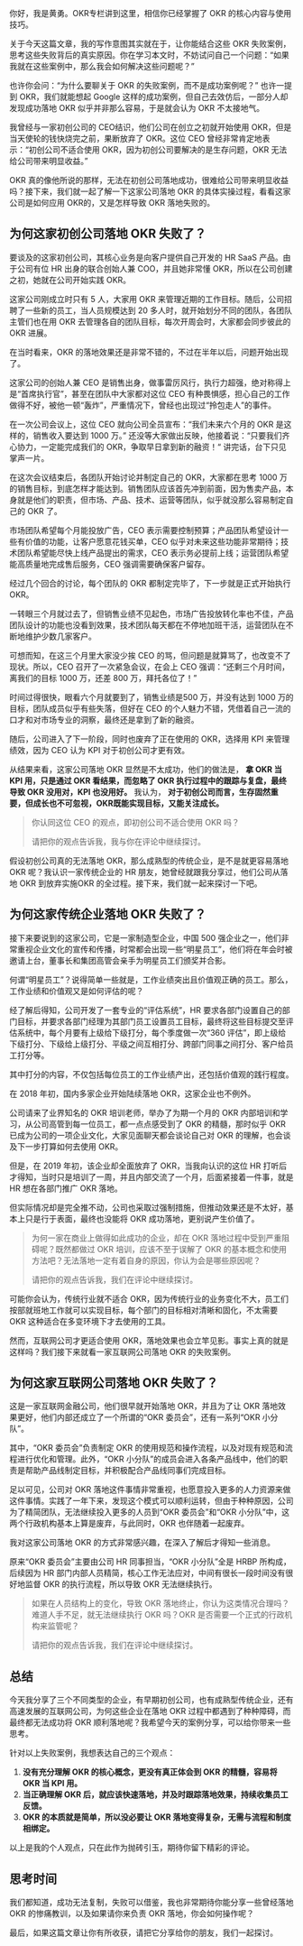 你好，我是黄勇。OKR专栏讲到这里，相信你已经掌握了 OKR 的核心内容与使用技巧。

关于今天这篇文章，我的写作意图其实就在于，让你能结合这些 OKR 失败案例，思考这些失败背后的真实原因。你在学习本文时，不妨试问自己一个问题：“如果我就在这些案例中，那么我会如何解决这些问题呢？”

也许你会问：“为什么要聊关于 OKR 的失败案例，而不是成功案例呢？” 也许一提到 OKR，我们就能想起 Google 这样的成功案例，但自己去效仿后，一部分人却发现成功落地 OKR 似乎并非那么容易，于是就会认为 OKR 不太接地气。

我曾经与一家初创公司的 CEO结识，他们公司在创立之初就开始使用 OKR，但是当天使轮的钱快烧完之前，果断放弃了 OKR。这位 CEO 曾经非常肯定地表示：“初创公司不适合使用 OKR，因为初创公司要解决的是生存问题，OKR 无法给公司带来明显收益。”

OKR 真的像他所说的那样，无法在初创公司落地成功，很难给公司带来明显收益吗？接下来，我们就一起了解一下这家公司落地 OKR 的具体实操过程，看看这家公司是如何应用 OKR的，又是怎样导致 OKR 落地失败的。

## 为何这家初创公司落地 OKR 失败了？

要谈及的这家初创公司，其核心业务是向客户提供自己开发的 HR SaaS 产品。由于公司有位 HR 出身的联合创始人兼 COO，并且她非常懂 OKR，所以在公司创建之初，她就在公司开始实践 OKR。

这家公司刚成立时只有 5 人，大家用 OKR 来管理近期的工作目标。随后，公司招聘了一些新的员工，当人员规模达到 20 多人时，就开始划分不同的团队，各团队主管们也在用 OKR 去管理各自的团队目标，每次开周会时，大家都会同步彼此的 OKR 进展。

在当时看来，OKR 的落地效果还是非常不错的，不过在半年以后，问题开始出现了。

这家公司的创始人兼 CEO 是销售出身，做事雷厉风行，执行力超强，绝对称得上是“首席执行官”，甚至在团队中大家都对这位 CEO 有种畏惧感，担心自己的工作做得不好，被他一顿“轰炸”，严重情况下，曾经也出现过“拎包走人”的事件。

在一次公司会议上，这位 CEO 就向公司全员宣布：“我们未来六个月的 OKR 是这样的，销售收入要达到 1000 万。” 还没等大家做出反映，他接着说：“只要我们齐心协力，一定能完成我们的 OKR，争取早日拿到新的融资！“ 讲完话，台下只见掌声一片。

在这次会议结束后，各团队开始讨论并制定自己的 OKR，大家都在思考 1000 万的销售目标，到底怎样才能达到。销售团队应该首先冲到前面，因为售卖产品，本身就是他们的职责，但市场、产品、技术、运营等团队，似乎就没那么容易制定自己的 OKR 了。

市场团队希望每个月能投放广告，CEO 表示需要控制预算；产品团队希望设计一些有价值的功能，让客户愿意花钱买单，CEO 似乎对未来这些功能非常期待；技术团队希望能尽快上线产品提出的需求，CEO 表示务必提前上线；运营团队希望能高质量地完成售后服务，CEO 强调需要确保客户留存。

经过几个回合的讨论，每个团队的 OKR 都制定完毕了，下一步就是正式开始执行 OKR。

一转眼三个月就过去了，但销售业绩不见起色，市场广告投放转化率也不佳，产品团队设计的功能也没看到效果，技术团队每天都在不停地加班干活，运营团队在不断地维护少数几家客户。

可想而知，在这三个月里大家没少挨 CEO 的骂，但问题是就算骂了，也改变不了现状。所以，CEO 召开了一次紧急会议，在会上 CEO 强调：“还剩三个月时间，离我们的目标 1000 万，还差 800 万，拜托各位了！”

时间过得很快，眼看六个月就要到了，销售业绩是500 万，并没有达到 1000 万的目标，团队成员似乎有些失落，但好在 CEO 的个人魅力不错，凭借着自己一流的口才和对市场专业的洞察，最终还是拿到了新的融资。

随后，公司进入了下一阶段，同时也废弃了正在使用的 OKR，选择用 KPI 来管理绩效，因为 CEO 认为 KPI 对于初创公司才更有效。

从结果来看，这家公司落地 OKR 显然是不太成功，他们的做法是， **拿 OKR 当 KPI 用，只是通过 OKR 看结果，而忽略了 OKR 执行过程中的跟踪与复盘，最终导致 OKR 没用对，KPI 也没用好。** 我认为， **对于初创公司而言，生存固然重要，但成长也不可忽视，OKR既能实现目标，又能关注成长。**

> 你认同这位 CEO 的观点，即初创公司不适合使用 OKR 吗？
>
> 请把你的观点告诉我，我与你在评论中继续探讨。

假设初创公司真的无法落地 OKR，那么成熟型的传统企业，是不是就更容易落地 OKR 呢？我认识一家传统企业的 HR 朋友，她曾经就跟我分享过，他们公司从落地 OKR 到放弃实施OKR 的全过程。接下来，我们就一起来探讨一下吧。

## 为何这家传统企业落地 OKR 失败了？

接下来要说到的这家公司，它是一家制造型企业，中国 500 强企业之一，他们非常重视企业文化的宣传和传播，时常都会出现一些“明星员工”，他们将在年会时被邀请上台，董事长和集团高管会亲手为明星员工们颁奖并合影。

何谓“明星员工”？说得简单一些就是，工作业绩突出且价值观正确的员工。那么，工作业绩和价值观又是如何评估的呢？

经了解后得知，公司开发了一套专业的“评估系统”，HR 要求各部门设置自己的部门目标，并要求各部门经理为其部门员工设置员工目标，最终将这些目标提交至评估系统中，每个月要有上级给下级打分，每个季度做一次“360 评估”，即上级给下级打分、下级给上级打分、平级之间互相打分、跨部门同事之间打分、客户给员工打分等。

其中打分的内容，不仅包括每位员工的工作业绩产出，还包括价值观的践行程度。

在 2018 年初，国内多家企业开始陆续落地 OKR，这家企业也不例外。

公司请来了业界知名的 OKR 培训老师，举办了为期一个月的 OKR 内部培训和学习，从公司高管到每一位员工，都一点点感受到了 OKR 的精髓，那时似乎 OKR 已成为公司的一项企业文化，大家见面聊天都会谈论自己对 OKR 的理解，也会谈及下一步打算如何去使用 OKR。

但是，在 2019 年初，该企业却全面放弃了 OKR，当我向认识的这位 HR 打听后才得知，当时只是培训了一周，并且内部交流了一个月，后面紧接着一件事，就是HR 想在各部门推广 OKR 落地。

但实际情况却是完全推不动，公司也采取过强制措施，但推动效果还是不太好，基本上只是行于表面，最终也没能将 OKR 成功落地，更别说产生价值了。

> 为何一家在商业上做得如此成功的企业，却在 OKR 落地过程中受到严重阻碍呢？既然都做过 OKR 培训，应该不至于误解了 OKR 的基本概念和使用方法吧？无法落地一定有着自身的原因，你认为会是哪些原因呢？
>
> 请把你的观点告诉我，我们在评论中继续探讨。

可能你会认为，传统行业就不适合 OKR，因为传统行业的业务变化不大，员工们按部就班地工作就可以实现目标，每个部门的目标相对清晰和固化，不太需要 OKR 这种适合在多变环境下才去使用的工具。

然而，互联网公司才更适合使用 OKR，落地效果也会立竿见影。事实上真的就是这样吗？我们接下来就看一家互联网公司落地 OKR 的失败案例。

## 为何这家互联网公司落地 OKR 失败了？

这是一家互联网金融公司，他们很早就开始落地 OKR，并且为了让 OKR 落地效果更好，他们内部还成立了一个所谓的“OKR 委员会”，还有一系列“OKR 小分队”。

其中，“OKR 委员会”负责制定 OKR 的使用规范和操作流程，以及对现有规范和流程进行优化和管理。此外，“OKR 小分队”的成员会进入各条产品线中，他们的职责是帮助产品线制定目标，并积极配合产品线同事们完成目标。

足以可见，公司对 OKR 落地这件事情非常重视，也愿意投入更多的人力资源来做这件事情。实践了一年下来，发现这个模式可以顺利运转，但由于种种原因，公司为了精简团队，无法继续投入更多的人员到“OKR 委员会”和“OKR 小分队”中，这两个行政机构基本上算是废弃，与此同时，OKR 也伴随着一起废弃。

我对这家公司落地 OKR 的方式非常感兴趣，在深入了解后才得知一些消息。

原来“OKR 委员会”主要由公司 HR 同事担当，“OKR 小分队”全是 HRBP 所构成，后续因为 HR 部门内部人员精简，核心工作无法应对，中间有很长一段时间没有很好地监督 OKR 的执行流程，所以导致 OKR 无法继续执行。

> 如果在人员结构上的变化，导致 OKR 落地终止，你认为这类情况合理吗？难道人手不足，就无法继续执行 OKR 吗？OKR 是否需要一个正式的行政机构来监管呢？
>
> 请把你的观点告诉我，我们在评论中继续探讨。

## 总结

今天我分享了三个不同类型的企业，有早期初创公司，也有成熟型传统企业，还有高速发展的互联网公司，为何这些企业在落地 OKR 过程中都遇到了种种障碍，而最终都无法成功将 OKR 顺利落地呢？我希望今天的案例分享，可以给你带来一些思考。

针对以上失败案例，我想表达自己的三个观点：

1. **没有充分理解 OKR 的核心概念，更没有真正体会到 OKR 的精髓，容易将 OKR 当 KPI 用。**
2. **当正确理解 OKR 后，就应该快速落地，并及时跟踪落地效果，持续收集员工反馈。**
3. **OKR 的本质就是简单，所以没必要让 OKR 落地变得复杂，无需与流程和制度相绑定。**

以上是我的个人观点，只在此作为抛砖引玉，期待你留下精彩的评论。

## 思考时间

我们都知道，成功无法复制，失败可以借鉴，我也非常期待你能分享一些曾经落地 OKR 的惨痛教训，以及如果请你来负责 OKR 落地，你会如何操作呢？

最后，如果这篇文章让你有所收获，请把它分享给你的朋友，我们一起探讨。